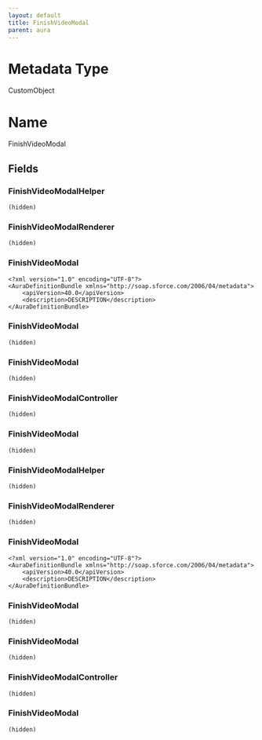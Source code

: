 ```yaml
---
layout: default
title: FinishVideoModal
parent: aura
---
```

# Metadata Type
CustomObject

# Name
FinishVideoModal
## Fields
### FinishVideoModalHelper

```
(hidden)
```
### FinishVideoModalRenderer

```
(hidden)
```
### FinishVideoModal

```
<?xml version="1.0" encoding="UTF-8"?>
<AuraDefinitionBundle xmlns="http://soap.sforce.com/2006/04/metadata">
    <apiVersion>40.0</apiVersion>
    <description>DESCRIPTION</description>
</AuraDefinitionBundle>
```
### FinishVideoModal

```
(hidden)
```
### FinishVideoModal

```
(hidden)
```
### FinishVideoModalController

```
(hidden)
```
### FinishVideoModal

```
(hidden)
```
### FinishVideoModalHelper

```
(hidden)
```
### FinishVideoModalRenderer

```
(hidden)
```
### FinishVideoModal

```
<?xml version="1.0" encoding="UTF-8"?>
<AuraDefinitionBundle xmlns="http://soap.sforce.com/2006/04/metadata">
    <apiVersion>40.0</apiVersion>
    <description>DESCRIPTION</description>
</AuraDefinitionBundle>
```
### FinishVideoModal

```
(hidden)
```
### FinishVideoModal

```
(hidden)
```
### FinishVideoModalController

```
(hidden)
```
### FinishVideoModal

```
(hidden)
```

